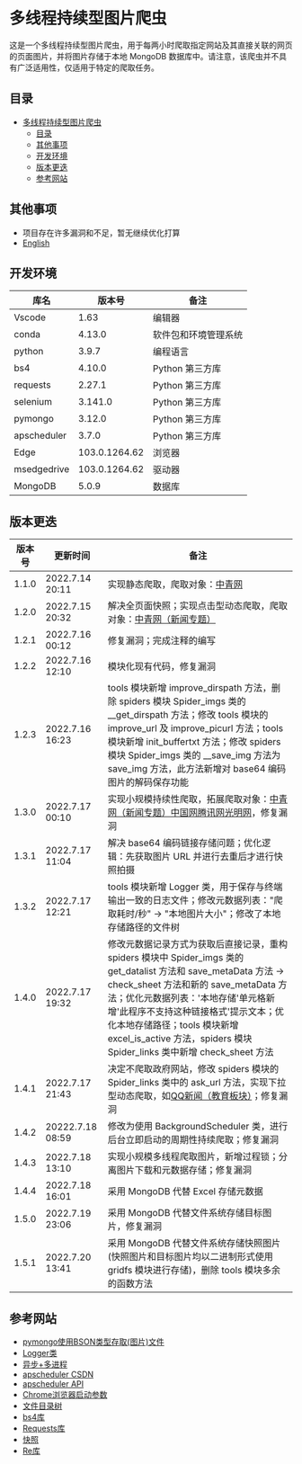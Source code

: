 # 多线程持续型图片爬虫

这是一个多线程持续型图片爬虫，用于每两小时爬取指定网站及其直接关联的网页的页面图片，并将图片存储于本地 MongoDB 数据库中。请注意，该爬虫并不具有广泛适用性，仅适用于特定的爬取任务。

## 目录

- [多线程持续型图片爬虫](#多线程持续型图片爬虫)
  - [目录](#目录)
  - [其他事项](#其他事项)
  - [开发环境](#开发环境)
  - [版本更迭](#版本更迭)
  - [参考网站](#参考网站)

  
## 其他事项

- 项目存在许多漏洞和不足，暂无继续优化打算
- [English](./README_en.md)

## 开发环境


| 库名        | 版本号        | 备注                 |
| ----------- | ------------- | -------------------- |
| Vscode      | 1.63          | 编辑器               |
| conda       | 4.13.0        | 软件包和环境管理系统 |
| python      | 3.9.7         | 编程语言             |
| bs4         | 4.10.0        | Python 第三方库      |
| requests    | 2.27.1        | Python 第三方库      |
| selenium    | 3.141.0       | Python 第三方库      |
| pymongo     | 3.12.0        | Python 第三方库      |
| apscheduler | 3.7.0         | Python 第三方库      |
| Edge        | 103.0.1264.62 | 浏览器               |
| msedgedrive | 103.0.1264.62 | 驱动器               |
| MongoDB     | 5.0.9         | 数据库               |

## 版本更迭


| 版本号 | 更新时间         | 备注                                                                                                                                                                                                                                                                                                                                             |
| ------ | ---------------- | ------------------------------------------------------------------------------------------------------------------------------------------------------------------------------------------------------------------------------------------------------------------------------------------------------------------------------------------------ |
| 1.1.0  | 2022.7.14 20:11  | 实现静态爬取，爬取对象：[中青网](https://www.youth.cn/)                                                                                                                                                                                                                                                                                          |
| 1.2.0  | 2022.7.15 20:32  | 解决全页面快照；实现点击型动态爬取，爬取对象：[中青网（新闻专题）](https://news.youth.cn/)                                                                                                                                                                                                                                                       |
| 1.2.1  | 2022.7.16 00:12  | 修复漏洞；完成注释的编写                                                                                                                                                                                                                                                                                                                         |
| 1.2.2  | 2022.7.16 12:10  | 模块化现有代码，修复漏洞                                                                                                                                                                                                                                                                                                                         |
| 1.2.3  | 2022.7.16 16:23  | tools 模块新增 improve_dirspath 方法，删除 spiders 模块 Spider_imgs 类的 __get_dirspath 方法；修改 tools 模块的 improve_url 及 improve_picurl 方法；tools 模块新增 init_buffertxt 方法；修改 spiders 模块 Spider_imgs 类的 __save_img 方法为 save_img 方法，此方法新增对 base64 编码图片的解码保存功能                                           |
| 1.3.0  | 2022.7.17 00:10  | 实现小规模持续性爬取，拓展爬取对象：[中青网（新闻专题）](https://news.youth.cn/)[中国网](http://www.china.com.cn/)[腾讯网](https://www.qq.com/)[光明网](https://www.gmw.cn/)，修复漏洞                                                                                                                                                           |
| 1.3.1  | 2022.7.17 11:04  | 解决 base64 编码链接存储问题；优化逻辑：先获取图片 URL 并进行去重后才进行快照拍摄                                                                                                                                                                                                                                                                |
| 1.3.2  | 2022.7.17 12:21  | tools 模块新增 Logger 类，用于保存与终端输出一致的日志文件；修改元数据列表："爬取耗时/秒" -> "本地图片大小"；修改了本地存储路径的文件树                                                                                                                                                                                                          |
| 1.4.0  | 2022.7.17 19:32  | 修改元数据记录方式为获取后直接记录，重构 spiders 模块中 Spider_imgs 类的 get_datalist 方法和 save_metaData 方法 -> check_sheet 方法和新的 save_metaData 方法；优化元数据列表：'本地存储'单元格新增'此程序不支持这种链接格式'提示文本；优化本地存储路径；tools 模块新增 excel_is_active 方法，spiders 模块 Spider_links 类中新增 check_sheet 方法 |
| 1.4.1  | 2022.7.17 21:43  | 决定不爬取政府网站，修改 spiders 模块的 Spider_links 类中的 ask_url 方法，实现下拉型动态爬取，如[QQ新闻（教育板块）](https://new.qq.com/ch/edu/)；修复漏洞                                                                                                                                                                                       |
| 1.4.2  | 20222.7.18 08:59 | 修改为使用 BackgroundScheduler 类，进行后台立即启动的周期性持续爬取；修复漏洞                                                                                                                                                                                                                                                                    |
| 1.4.3  | 2022.7.18 13:10  | 实现小规模多线程爬取图片，新增过程锁；分离图片下载和元数据存储；修复漏洞                                                                                                                                                                                                                                                                         |
| 1.4.4  | 2022.7.18 16:01  | 采用 MongoDB 代替 Excel 存储元数据                                                                                                                                                                                                                                                                                                               |
| 1.5.0  | 2022.7.19 23:06  | 采用 MongoDB 代替文件系统存储目标图片，修复漏洞                                                                                                                                                                                                                                                                                                  |
| 1.5.1  | 2022.7.20 13:41  | 采用 MongoDB 代替文件系统存储快照图片(快照图片和目标图片均以二进制形式使用 gridfs 模块进行存储)，删除 tools 模块多余的函数方法                                                                                                                                                                                                                   |

## 参考网站

- [pymongo使用BSON类型存取(图片)文件](https://blog.csdn.net/lpwmm/article/details/105377303)
- [Logger类](https://blog.csdn.net/qq_39564555/article/details/112135970)
- [异步+多进程](https://blog.csdn.net/SL_World/article/details/86633611)
- [apscheduler CSDN](https://blog.csdn.net/abc_soul/article/details/88875643)
- [apscheduler API](https://apscheduler.readthedocs.io/en/latest/modules/triggers/combining.html#module-apscheduler.triggers.combining)
- [Chrome浏览器启动参数](https://www.cnblogs.com/gurenyumao/p/14721035.html)
- [文件目录树](https://blog.csdn.net/SilenceJude/article/details/99673949)
- [bs4库](http://c.biancheng.net/python_spider/bs4.html)
- [Requests库](https://www.w3cschool.cn/requests2/requests2-r81j3fjc.html)
- [快照](https://blog.csdn.net/qq_45030271/article/details/114760346)
- [Re库](https://docs.python.org/zh-cn/3/library/re.html)
